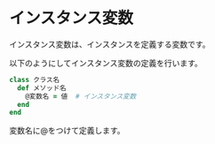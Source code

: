 # インスタンス変数
インスタンス変数は、インスタンスを定義する変数です。

以下のようにしてインスタンス変数の定義を行います。
```ruby
class クラス名
  def メソッド名
    @変数名 = 値  # インスタンス変数
  end
end
```
変数名に@をつけて定義します。
